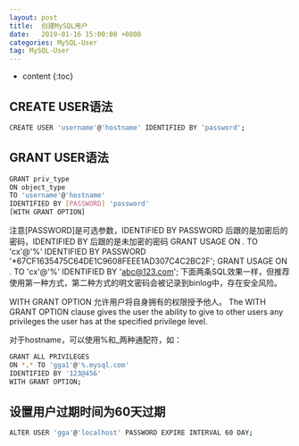 ```yaml
---
layout: post
title:  创建MySQL用户
date:   2019-01-16 15:00:00 +0800
categories: MySQL-User
tag: MySQL-User
---
```


* content
{:toc}



## CREATE USER语法
```bash
CREATE USER 'username'@'hostname' IDENTIFIED BY 'password'; 
```

## GRANT USER语法
```bash
GRANT priv_type
ON object_type
TO 'username'@'hostname'
IDENTIFIED BY [PASSWORD] 'password'
[WITH GRANT OPTION]
```

注意[PASSWORD]是可选参数，IDENTIFIED BY PASSWORD 后跟的是加密后的密码，IDENTIFIED BY 后跟的是未加密的密码
GRANT USAGE ON *.* TO 'cx'@'%' IDENTIFIED BY PASSWORD '*67CF1635475C64DE1C9608FEEE1AD307C4C2BC2F';
GRANT USAGE ON *.* TO 'cx'@'%' IDENTIFIED BY 'abc@123.com';
下面两条SQL效果一样，但推荐使用第一种方式，第二种方式的明文密码会被记录到binlog中，存在安全风险。


WITH GRANT OPTION 允许用户将自身拥有的权限授予他人。
The WITH GRANT OPTION clause gives the user the ability to give to other users any privileges the user has at the specified privilege level.


对于hostname，可以使用%和_两种通配符，如：
```bash
GRANT ALL PRIVILEGES
ON *.* TO 'gga1'@'%.mysql.com'
IDENTIFIED BY '123@456'
WITH GRANT OPTION;
```


## 设置用户过期时间为60天过期
```bash
ALTER USER 'gga'@'localhost' PASSWORD EXPIRE INTERVAL 60 DAY;
```
